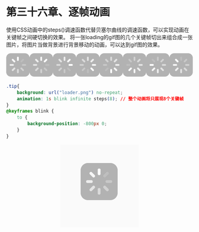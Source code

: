 # 第三十六章、逐帧动画
使用CSS动画中的steps()调速函数代替贝塞尔曲线的调速函数，可以实现动画在关键帧之间硬切换的效果。
将一张loading的gif图的几个关键帧切出来组合成一张图片，将图片当做背景进行背景移动的动画，可以达到gif图的效果。
<div align=center><img src="../../img/css-secret/36/1.png"></div>  

```css
.tip{
    background: url("loader.png") no-repeat;
    animation: 1s blink infinite steps(8); // 整个动画将只展现8个关键帧
}
@keyframes blink {
    to {
        background-position: -800px 0;
    }
}
```
<div align=center><img src="../../img/css-secret/36/2.gif"></div>  


